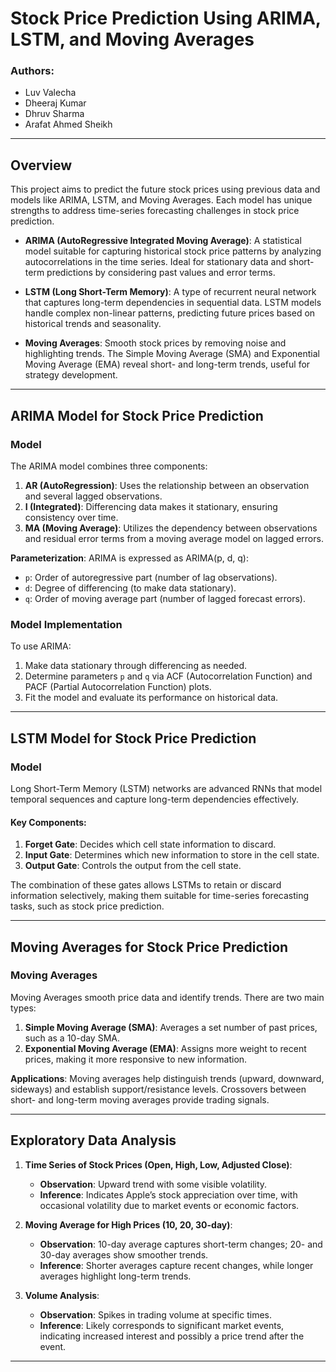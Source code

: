 # Stock Price Prediction Using ARIMA, LSTM, and Moving Averages

### Authors:
- Luv Valecha
- Dheeraj Kumar
- Dhruv Sharma
- Arafat Ahmed Sheikh

---

## Overview
This project aims to predict the future stock prices using previous data and models like ARIMA, LSTM, and Moving Averages. Each model has unique strengths to address time-series forecasting challenges in stock price prediction.

- **ARIMA (AutoRegressive Integrated Moving Average)**: A statistical model suitable for capturing historical stock price patterns by analyzing autocorrelations in the time series. Ideal for stationary data and short-term predictions by considering past values and error terms.

- **LSTM (Long Short-Term Memory)**: A type of recurrent neural network that captures long-term dependencies in sequential data. LSTM models handle complex non-linear patterns, predicting future prices based on historical trends and seasonality.

- **Moving Averages**: Smooth stock prices by removing noise and highlighting trends. The Simple Moving Average (SMA) and Exponential Moving Average (EMA) reveal short- and long-term trends, useful for strategy development.

---

## ARIMA Model for Stock Price Prediction

### Model
The ARIMA model combines three components:
1. **AR (AutoRegression)**: Uses the relationship between an observation and several lagged observations.
2. **I (Integrated)**: Differencing data makes it stationary, ensuring consistency over time.
3. **MA (Moving Average)**: Utilizes the dependency between observations and residual error terms from a moving average model on lagged errors.

**Parameterization**: ARIMA is expressed as ARIMA(p, d, q):
- `p`: Order of autoregressive part (number of lag observations).
- `d`: Degree of differencing (to make data stationary).
- `q`: Order of moving average part (number of lagged forecast errors).

### Model Implementation
To use ARIMA:
1. Make data stationary through differencing as needed.
2. Determine parameters `p` and `q` via ACF (Autocorrelation Function) and PACF (Partial Autocorrelation Function) plots.
3. Fit the model and evaluate its performance on historical data.

---

## LSTM Model for Stock Price Prediction

### Model
Long Short-Term Memory (LSTM) networks are advanced RNNs that model temporal sequences and capture long-term dependencies effectively.

#### Key Components:
1. **Forget Gate**: Decides which cell state information to discard.
2. **Input Gate**: Determines which new information to store in the cell state.
3. **Output Gate**: Controls the output from the cell state.

The combination of these gates allows LSTMs to retain or discard information selectively, making them suitable for time-series forecasting tasks, such as stock price prediction.

---

## Moving Averages for Stock Price Prediction

### Moving Averages
Moving Averages smooth price data and identify trends. There are two main types:
1. **Simple Moving Average (SMA)**: Averages a set number of past prices, such as a 10-day SMA.
2. **Exponential Moving Average (EMA)**: Assigns more weight to recent prices, making it more responsive to new information.

**Applications**: Moving averages help distinguish trends (upward, downward, sideways) and establish support/resistance levels. Crossovers between short- and long-term moving averages provide trading signals.

---

## Exploratory Data Analysis

1. **Time Series of Stock Prices (Open, High, Low, Adjusted Close)**:
   - **Observation**: Upward trend with some visible volatility.
   - **Inference**: Indicates Apple’s stock appreciation over time, with occasional volatility due to market events or economic factors.

2. **Moving Average for High Prices (10, 20, 30-day)**:
   - **Observation**: 10-day average captures short-term changes; 20- and 30-day averages show smoother trends.
   - **Inference**: Shorter averages capture recent changes, while longer averages highlight long-term trends.

3. **Volume Analysis**:
   - **Observation**: Spikes in trading volume at specific times.
   - **Inference**: Likely corresponds to significant market events, indicating increased interest and possibly a price trend after the event.

---
